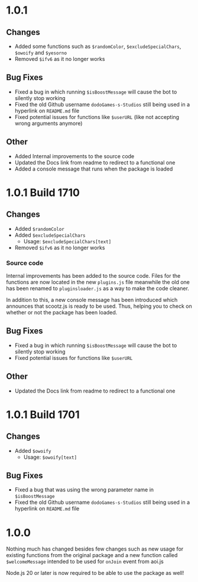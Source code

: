 # 1.0.1

## Changes
* Added some functions such as `$randomColor`, `$excludeSpecialChars`, `$owoify` and `$yesorno`
* Removed `$ifv6` as it no longer works

## Bug Fixes
* Fixed a bug in which running `$isBoostMessage` will cause the bot to silently stop working
* Fixed the old Github username `dodoGames-s-Studios` still being used in a hyperlink on `README.md` file
* Fixed potential issues for functions like `$userURL` (like not accepting wrong arguments anymore)

## Other
* Added Internal improvements to the source code
* Updated the Docs link from readme to redirect to a functional one
* Added a console message that runs when the package is loaded

# 1.0.1 Build 1710 

## Changes
* Added `$randomColor`
* Added `$excludeSpecialChars`
  * Usage: `$excludeSpecialChars[text]`
* Removed `$ifv6` as it no longer works

### Source code
Internal improvements has been added to the source code. Files for the functions are now located in the new `plugins.js` file meanwhile the old one has been renamed to `pluginsloader.js` as a way to make the code cleaner.

In addition to this, a new console message has been introduced which announces that scootz.js is ready to be used. Thus, helping you to check on whether or not the package has been loaded.

## Bug Fixes
* Fixed a bug in which running `$isBoostMessage` will cause the bot to silently stop working
* Fixed potential issues for functions like `$userURL`

## Other
* Updated the Docs link from readme to redirect to a functional one

# 1.0.1 Build 1701

## Changes
* Added `$owoify`
  * Usage: `$owoify[text]`

## Bug Fixes
* Fixed a bug that was using the wrong parameter name in `$isBoostMessage`
* Fixed the old Github username `dodoGames-s-Studios` still being used in a hyperlink on `README.md` file


# 1.0.0
Nothing much has changed besides few changes such as new usage for existing functions from the original package and a new function called `$welcomeMessage` intended to be used for `onJoin` event from aoi.js

Node.js 20 or later is now required to be able to use the package as well!
